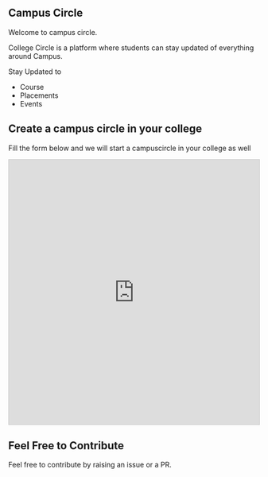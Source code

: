 ## Campus Circle

Welcome to campus circle.

College Circle is a platform where students can stay updated of everything around Campus.

Stay Updated to 
- Course
- Placements
- Events

## Create a campus circle in your college

Fill the form below and we will start a campuscircle in your college as well

<iframe class="airtable-embed" src="https://airtable.com/embed/shryyOYCOLpS138Pl?backgroundColor=orange" frameborder="0" onmousewheel="" width="100%" height="533" style="background: transparent; border: 1px solid #ccc;"></iframe>

## Feel Free to Contribute

Feel free to contribute by raising an issue or a PR.